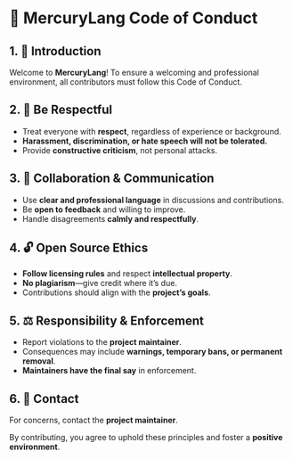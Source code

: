 # 🚀 MercuryLang Code of Conduct  

## 1. 🎉 Introduction  
Welcome to **MercuryLang**! To ensure a welcoming and professional environment, all contributors must follow this Code of Conduct.  

## 2. 🤝 Be Respectful  
- Treat everyone with **respect**, regardless of experience or background.  
- **Harassment, discrimination, or hate speech will not be tolerated.**  
- Provide **constructive criticism**, not personal attacks.  

## 3. 💬 Collaboration & Communication  
- Use **clear and professional language** in discussions and contributions.  
- Be **open to feedback** and willing to improve.  
- Handle disagreements **calmly and respectfully**.  

## 4. 🔓 Open Source Ethics  
- **Follow licensing rules** and respect **intellectual property**.  
- **No plagiarism**—give credit where it’s due.  
- Contributions should align with the **project’s goals**.  

## 5. ⚖️ Responsibility & Enforcement  
- Report violations to the **project maintainer**.  
- Consequences may include **warnings, temporary bans, or permanent removal**.  
- **Maintainers have the final say** in enforcement.  

## 6. 📩 Contact  
For concerns, contact the **project maintainer**.  

By contributing, you agree to uphold these principles and foster a **positive environment**.  

